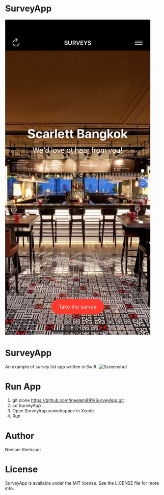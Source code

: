 # SurveyApp

![Screenshot](screenshot.png)

# SurveyApp
An example of survey list app written in Swift.
![Screenshot](viper.png)

# Run App 
1. git clone https://github.com/ineelam899/SurveyApp.git
2. cd SurveyApp
3. Open SurveyApp.xcworkspace in Xcode.
4. Run

# Author
Neelam Shehzadi

# License
SurveyApp is available under the MIT license. See the LICENSE file for more info.
